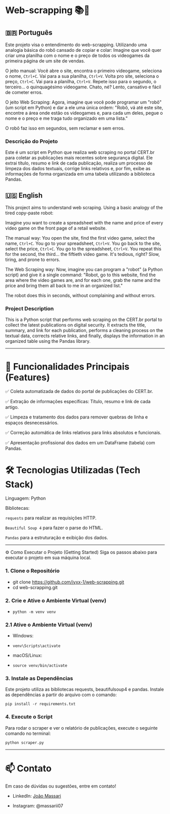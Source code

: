 # Web-scrapping 📚🐍

## 🇧🇷 Português

Este projeto visa o entendimento do web-scrapping. Utilizando uma analogia básica do robô cansado de copiar e colar:
Imagine que você quer criar uma planilha com o nome e o preço de todos os videogames da primeira página de um site de vendas.

O jeito manual: Você abre o site, encontra o primeiro videogame, seleciona o nome, `Ctrl+C`. Vai para a sua planilha, `Ctrl+V`. Volta pro site, seleciona o preço, `Ctrl+C`. Vai para a planilha, `Ctrl+V`. Repete isso para o segundo, o terceiro... o quinquagésimo videogame. Chato, né? Lento, cansativo e fácil de cometer erros.

O jeito Web Scraping: Agora, imagine que você pode programar um "robô" (um script em Python) e dar a ele uma única ordem: "Robô, vá até este site, encontre a área onde estão os videogames e, para cada um deles, pegue o nome e o preço e me traga tudo organizado em uma lista."

O robô faz isso em segundos, sem reclamar e sem erros.

### Descrição do Projeto
Este é um script em Python que realiza web scraping no portal CERT.br para coletar as publicações mais recentes sobre segurança digital. Ele extrai título, resumo e link de cada publicação, realiza um processo de limpeza dos dados textuais, corrige links relativos e, por fim, exibe as informações de forma organizada em uma tabela utilizando a biblioteca Pandas.

## 🇺🇸 English

This project aims to understand web scraping. Using a basic analogy of the tired copy-paste robot:

Imagine you want to create a spreadsheet with the name and price of every video game on the front page of a retail website.

The manual way: You open the site, find the first video game, select the name, `Ctrl+C`. You go to your spreadsheet, `Ctrl+V`. You go back to the site, select the price, `Ctrl+C`. You go to the spreadsheet, `Ctrl+V`. You repeat this for the second, the third... the fiftieth video game. It's tedious, right? Slow, tiring, and prone to errors.

The Web Scraping way: Now, imagine you can program a "robot" (a Python script) and give it a single command: "Robot, go to this website, find the area where the video games are, and for each one, grab the name and the price and bring them all back to me in an organized list."

The robot does this in seconds, without complaining and without errors.

### Project Description
This is a Python script that performs web scraping on the CERT.br portal to collect the latest publications on digital security. It extracts the title, summary, and link for each publication, performs a cleaning process on the textual data, corrects relative links, and finally, displays the information in an organized table using the Pandas library.

---

# 🚀 Funcionalidades Principais (Features)
✅ Coleta automatizada de dados do portal de publicações do CERT.br.

✅ Extração de informações específicas: Título, resumo e link de cada artigo.

✅ Limpeza e tratamento dos dados para remover quebras de linha e espaços desnecessários.

✅ Correção automática de links relativos para links absolutos e funcionais.

✅ Apresentação profissional dos dados em um DataFrame (tabela) com Pandas.

# 🛠️ Tecnologias Utilizadas (Tech Stack)
Linguagem: Python

Bibliotecas:

`requests` para realizar as requisições HTTP.

`Beautiful Soup 4` para fazer o parse do HTML.

`Pandas` para a estruturação e exibição dos dados.

---

⚙️ Como Executar o Projeto (Getting Started)
Siga os passos abaixo para executar o projeto em sua máquina local.

### 1. Clone o Repositório
- git clone https://github.com/jyxx-1/web-scrapping.git
- cd web-scrapping.git

### 2. Crie e Ative o Ambiente Virtual (venv)
- `python -m venv venv`
### 2.1 Ative o Ambiente Virtual (venv)
* Windows:
- `venv\Scripts\activate`
* macOS/Linux:
- `source venv/bin/activate`

### 3. Instale as Dependências

Este projeto utiliza as bibliotecas requests, beautifulsoup4 e pandas. Instale as dependências a partir do arquivo com o comando:

`pip install -r requirements.txt`

### 4. Execute o Script

Para rodar o scraper e ver o relatório de publicações, execute o seguinte comando no terminal:

`python scraper.py`

---

# 📫 Contato
Em caso de dúvidas ou sugestões, entre em contato!

- LinkedIn: [João Massari](https://www.linkedin.com/in/joao-paulo-massari-382604278)

- Instagram: @massarii07
